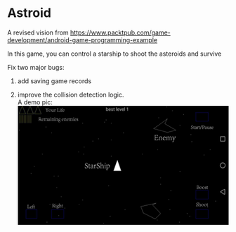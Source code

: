 # Astroid  
A revised vision from https://www.packtpub.com/game-development/android-game-programming-example  

In this game, you can control a starship to shoot the asteroids and survive

Fix two major bugs:  

1. add saving game records  

2. improve the collision detection logic.  
A demo pic:
![image](https://github.com/JasonZhangHkust/Astroid/blob/master/gradle/wrapper/demo.jpg)
